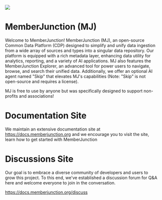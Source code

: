 ![](https://memberjunction.com/wp-content/uploads/2022/05/Member-Junction-WEB.jpg)

# MemberJunction (MJ)

Welcome to MemberJunction! MemberJunction (MJ), an open-source Common Data Platform (CDP) designed to simplify and unify data ingestion from a wide array of sources and types into a singular data repository. Our platform is equipped with a rich metadata layer, enhancing data utility for analytics, reporting, and a variety of AI applications. MJ also features the MemberJunction Explorer, an advanced tool for power users to navigate, browse, and search their unified data. Additionally, we offer an optional AI agent named "Skip" that elevates MJ's capabilities (Note: "Skip" is not open-source and requires a license). 

MJ is free to use by anyone but was specifically designed to support non-profits and associations!

# Documentation Site

We maintain an extensive documentation site at https://docs.memberjunction.org and we encourage you to visit the site, learn how to get started with MemberJunction

# Discussions Site

Our goal is to embrace a diverse community of developers and users to grow this project. To this end, we've established a discussion forum for Q&A here and welcome everyone to join in the conversation. 

https://docs.memberjunction.org/discuss 
